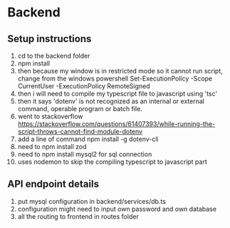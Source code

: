 # Backend

## Setup instructions

1. cd to the backend folder
2. npm install
3. then because my window is in restricted mode so it cannot run script, change from the windows powershell
   Set-ExecutionPolicy -Scope CurrentUser -ExecutionPolicy RemoteSigned
4. then i will need to compile my typescript file to javascript using 'tsc'
5. then it says 'dotenv' is not recognized as an internal or external command,
   operable program or batch file.
6. went to stackoverflow
   https://stackoverflow.com/questions/61407393/while-running-the-script-throws-cannot-find-module-dotenv
7. add a line of command npm install -g dotenv-cli
8. need to npm install zod
9. need to npm install mysql2 for sql connection
10. uses nodemon to skip the compiling typescript to javascript part

## API endpoint details

1. put mysql configuration in backend/services/db.ts
2. configuration might need to input own password and own database
3. all the routing to frontend in routes folder
